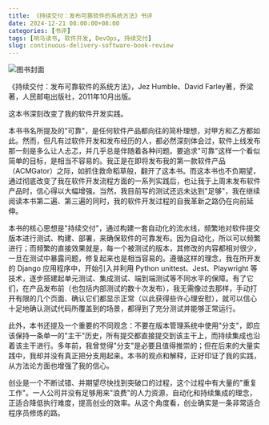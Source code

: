 ```yaml
---
title: 《持续交付：发布可靠软件的系统方法》书评
date: 2024-12-21 08:00:00+08:00
categories: [书评]
tags: [响马读书, 软件开发, DevOps, 持续交付]
slug: continuous-delivery-software-book-review
---
```


<div class="p-3 text-center">
  <img class="img-fluid" src="/images/2024/1221/book-cover.png" alt="图书封面">
</div>

《持续交付：发布可靠软件的系统方法》，Jez Humble、David Farley著，乔梁 著，人民邮电出版社，2011年10月出版。

这本书深刻改变了我的软件开发实践。

本书书名所提及的"可靠"，是任何软件产品都向往的简朴理想，对甲方和乙方都如此。然而，但凡有过软件开发和发布经历的人，都必然深刻体会过，软件上线发布那一刻是多么让人忐忑，并几乎总是伴随着各种问题。要追求"可靠"这样一个看似简单的目标，是相当不容易的。我正是在即将发布我的第一款软件产品（ACMGator）之际，如抓住救命稻草般，翻开了这本书。而这本书也不负期望，通过彻底改变了我在软件开发流程方面的一系列实践后，也让我于上周末发布软件产品时，信心得以大幅增强。当然，我目前写的测试还远未达到"足够"，我在继续阅读本书第二遍、第三遍的同时，我的软件开发过程的自我革新之路仍在向前延伸。

本书的核心思想是"持续交付"，通过构建一套自动化的流水线，频繁地对软件提交版本进行测试、构建、部署，来确保软件的可靠发布。因为自动化，所以可以频繁进行；而频繁的直接效果就是，每一个被测试的版本，其修改的内容都相对很少，一旦在测试中暴露问题，修复起来也是相当容易的。遵循这样的理念，我在所开发的 Django 应用程序中，开始引入并利用 Python unittest、Jest、Playwright 等技术，逐步搭建起单元测试、集成测试、端到端测试等不同水平的保障。有了它们，在产品发布前（也包括内部测试的数十次发布），我无需像过去那样，手动打开有限的几个页面、确认它们都显示正常（以此获得些许心理安慰），就可以信心十足地确认测试代码所覆盖到的场景，都得到了充分测试并能够正常运行。

此外，本书还提及一个重要的不同观念：不要在版本管理系统中使用"分支"，即应该保持一条单一的"主干"历史，所有提交都直接提交到该主干上，而持续集成也沿着该主干进行。多年前，我曾觉得"分支"是必要且值得推崇的；但在后来的大量实践中，我却并没有真正把分支用起来。本书的观点和解释，正好印证了我的实践，从方法论方面也增强了我的信心。

创业是一个不断试错、并期望尽快找到突破口的过程，这个过程中有大量的"重复工作"。一人公司并没有足够用来"浪费"的人力资源，自动化和持续集成的理念，正适合降低执行难度，提高创业的效率。从这个角度看，创业确实是一条非常适合程序员修炼的路。

